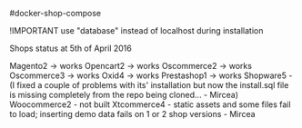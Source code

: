 #docker-shop-compose

!IMPORTANT use "database" instead of localhost during installation

Shops status at 5th of April 2016

Magento2 -> works
Opencart2 -> works
Oscommerce2 -> works
Oscommerce3 -> works
Oxid4 -> works
Prestashop1 -> works
Shopware5 - (I fixed a couple of problems with its' installation but now the install.sql file is missing completely from the repo being cloned... - Mircea)
Woocommerce2 - not built
Xtcommerce4 - static assets and some files fail to load; inserting demo data fails on 1 or 2 shop versions - Mircea
